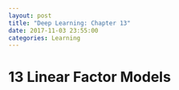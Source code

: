 ```yaml
---
layout: post
title: "Deep Learning: Chapter 13"
date: 2017-11-03 23:55:00
categories: Learning
---
```


# 13 Linear Factor Models
